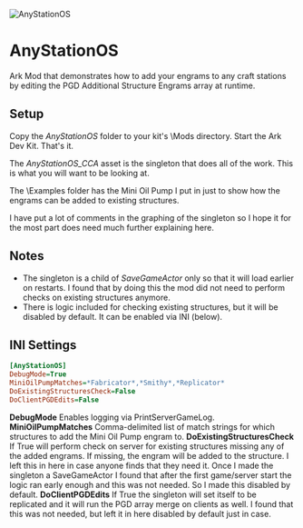 ![AnyStationOS](ASOS_Repo_Icon.png)
# AnyStationOS
 Ark Mod that demonstrates how to add your engrams to any craft stations by editing the PGD Additional Structure Engrams array at runtime.
 
## Setup
Copy the *AnyStationOS* folder to your kit's \Mods directory.
Start the Ark Dev Kit. That's it. 

The *AnyStationOS_CCA* asset is the singleton that does all of the work. This is what you will want to be looking at.

The \Examples folder has the Mini Oil Pump I put in just to show how the engrams can be added to existing structures.

I have put a lot of comments in the graphing of the singleton so I hope it for the most part does need much further explaining here.

## Notes
* The singleton is a child of *SaveGameActor* only so that it will load earlier on restarts. I found that by doing this the mod did not need to perform checks on existing structures anymore.
* There is logic included for checking existing structures, but it will be disabled by default. It can be enabled via INI (below).

## INI Settings
```ini
[AnyStationOS]
DebugMode=True
MiniOilPumpMatches=*Fabricator*,*Smithy*,*Replicator*
DoExistingStructuresCheck=False
DoClientPGDEdits=False
```
**DebugMode** 
Enables logging via PrintServerGameLog.
**MiniOilPumpMatches** 
Comma-delimited list of match strings for which structures to add the Mini Oil Pump engram to.
**DoExistingStructuresCheck** 
If True will perform check on server for existing structures missing any of the added engrams. If missing, the engram will be added to the structure. I left this in here in case anyone finds that they need it. Once I made the singleton a SaveGameActor I found that after the first game/server start the logic ran early enough and this was not needed. So I made this disabled by default.
**DoClientPGDEdits** 
If True the singleton will set itself to be replicated and it will run the PGD array merge on clients as well. I found that this was not needed, but left it in here disabled by default just in case.
